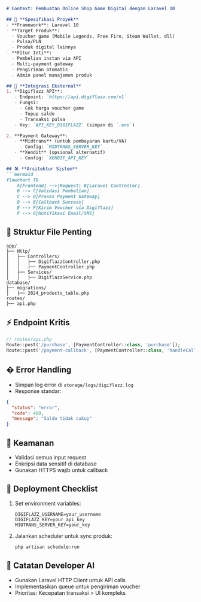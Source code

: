 ```markdown
# Context: Pembuatan Online Shop Game Digital dengan Laravel 10

## 📌 **Spesifikasi Proyek**
- **Framework**: Laravel 10
- **Target Produk**: 
  - Voucher game (Mobile Legends, Free Fire, Steam Wallet, dll)
  - Pulsa/PLN
  - Produk digital lainnya
- **Fitur Inti**:
  - Pembelian instan via API
  - Multi-payment gateway
  - Pengiriman otomatis
  - Admin panel manajemen produk

## 🔗 **Integrasi Eksternal**
1. **Digiflazz API**:
   - Endpoint: `https://api.digiflazz.com/v1`
   - Fungsi: 
     - Cek harga voucher game
     - Topup saldo
     - Transaksi pulsa
   - Key: `API_KEY_DIGIFLAZZ` (simpan di `.env`)

2. **Payment Gateway**:
   - **Midtrans** (untuk pembayaran kartu/VA)
     - Config: `MIDTRANS_SERVER_KEY`
   - **Xendit** (opsional alternatif)
     - Config: `XENDIT_API_KEY`

## 🛠️ **Arsitektur Sistem**
```mermaid
flowchart TD
    A[Frontend] -->|Request| B[Laravel Controller]
    B --> C[Validasi Pembelian]
    C --> D[Proses Payment Gateway]
    D --> E[Callback Success]
    E --> F[Kirim Voucher via Digiflazz]
    F --> G[Notifikasi Email/SMS]
```

## 📂 **Struktur File Penting**
```
app/
├── Http/
│   ├── Controllers/
│   │   ├── DigiflazzController.php
│   │   ├── PaymentController.php
│   ├── Services/
│   │   ├── DigiflazzService.php
database/
├── migrations/
│   ├── 2024_products_table.php
routes/
├── api.php
```

## ⚡ **Endpoint Kritis**
```php
// routes/api.php
Route::post('/purchase', [PaymentController::class, 'purchase']);
Route::post('/payment-callback', [PaymentController::class, 'handleCallback']);
```

## � **Error Handling**
- Simpan log error di `storage/logs/digiflazz.log`
- Response standar:
```json
{
  "status": "error",
  "code": 400,
  "message": "Saldo tidak cukup"
}
```

## 🔐 **Keamanan**
- Validasi semua input request
- Enkripsi data sensitif di database
- Gunakan HTTPS wajib untuk callback

## 🚀 **Deployment Checklist**
1. Set environment variables:
   ```env
   DIGIFLAZZ_USERNAME=your_username
   DIGIFLAZZ_KEY=your_api_key
   MIDTRANS_SERVER_KEY=your_key
   ```
2. Jalankan scheduler untuk sync produk:
   ```bash
   php artisan schedule:run
   ```

## 📝 **Catatan Developer AI**
- Gunakan Laravel HTTP Client untuk API calls
- Implementasikan queue untuk pengiriman voucher
- Prioritas: Kecepatan transaksi > UI kompleks
``` 

